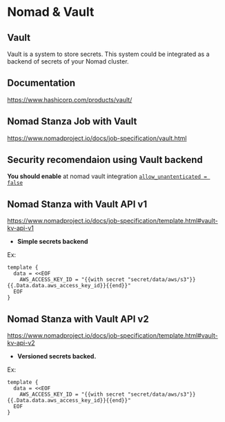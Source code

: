 # Nomad & Vault

## Vault

Vault is a system to store secrets. This system could be integrated as a backend
of secrets of your Nomad cluster.

## Documentation
https://www.hashicorp.com/products/vault/

## Nomad Stanza Job with Vault
https://www.nomadproject.io/docs/job-specification/vault.html

## Security recomendaion using Vault backend
**You should enable** at nomad vault integration [`allow_unantenticated = false`](https://www.nomadproject.io/docs/configuration/vault.html#allow_unauthenticated)

## Nomad Stanza with Vault API v1
https://www.nomadproject.io/docs/job-specification/template.html#vault-kv-api-v1

- **Simple secrets backend**

Ex:
```
template {
  data = <<EOF
    AWS_ACCESS_KEY_ID = "{{with secret "secret/data/aws/s3"}}{{.Data.data.aws_access_key_id}}{{end}}"
  EOF
}
```

## Nomad Stanza with Vault API v2
https://www.nomadproject.io/docs/job-specification/template.html#vault-kv-api-v2

- **Versioned secrets backed.**

Ex:
```
template {
  data = <<EOF
    AWS_ACCESS_KEY_ID = "{{with secret "secret/data/aws/s3"}}{{.Data.data.aws_access_key_id}}{{end}}"
  EOF
}
```
